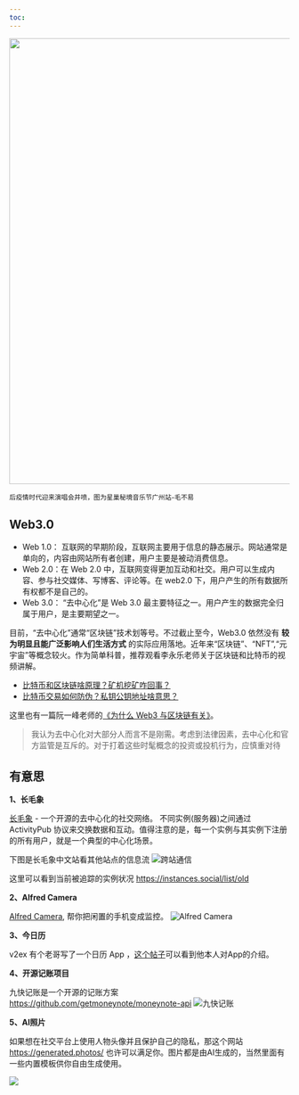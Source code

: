 ```yaml
---
toc:
---
```


<img src="https://t-qiniu.linkroutes.com/uPic/9XBuH1_2YC6mY.jpg" width="800" />

<small>后疫情时代迎来演唱会井喷，图为星巢秘境音乐节广州站-毛不易</small>

## Web3.0

- Web 1.0： 互联网的早期阶段，互联网主要用于信息的静态展示。网站通常是单向的，内容由网站所有者创建，用户主要是被动消费信息。
- Web 2.0：在 Web 2.0 中，互联网变得更加互动和社交。用户可以生成内容、参与社交媒体、写博客、评论等。在 web2.0 下，用户产生的所有数据所有权都不是自己的。
- Web 3.0： “去中心化”是 Web 3.0 最主要特征之一。用户产生的数据完全归属于用户，是主要期望之一。

目前，“去中心化”通常“区块链”技术划等号。不过截止至今，Web3.0 依然没有 **较为明显且能广泛影响人们生活方式** 的实际应用落地。近年来“区块链”、“NFT”,“元宇宙”等概念较火。作为简单科普，推荐观看李永乐老师关于区块链和比特币的视频讲解。

- [比特币和区块链啥原理？矿机挖矿咋回事？](https://www.bilibili.com/video/BV1Bb411B7dq/)
- [比特币交易如何防伪？私钥公钥地址啥意思？](https://www.bilibili.com/video/BV12b411q7ku/)

这里也有一篇阮一峰老师的[《为什么 Web3 与区块链有关》](https://www.ruanyifeng.com/blog/2021/12/web3.html)。

> 我认为去中心化对大部分人而言不是刚需。考虑到法律因素，去中心化和官方监管是互斥的。对于打着这些时髦概念的投资或投机行为，应慎重对待

## 有意思

**1、长毛象**

[长毛象](https://github.com/mastodon/mastodon) - 一个开源的去中心化的社交网络。 不同实例(服务器)之间通过 ActivityPub 协议来交换数据和互动。值得注意的是，每一个实例与其实例下注册的所有用户，就是一个典型的中心化场景。

下图是长毛象中文站看其他站点的信息流
![跨站通信](https://t-qiniu.linkroutes.com/uPic/g6uISi_109euZ.png)

这里可以看到当前被追踪的实例状况 <https://instances.social/list/old>

**2、Alfred Camera**

[Alfred Camera](https://alfred.camera/), 帮你把闲置的手机变成监控。
![Alfred Camera](https://t-qiniu.linkroutes.com/uPic/F1OriG_jPoaPG.png)

**3、今日历**

v2ex 有个老哥写了一个日历 App ，[这个帖子](https://v2ex.com/t/966033)可以看到他本人对App的介绍。


**4、开源记账项目**

九快记账是一个开源的记账方案 <https://github.com/getmoneynote/moneynote-api>
![九快记账](https://t-qiniu.linkroutes.com/uPic/ht4PNH_7aIQZ6.png)

**5、AI照片**

如果想在社交平台上使用人物头像并且保护自己的隐私，那这个网站 https://generated.photos/ 也许可以满足你。图片都是由AI生成的，当然里面有一些内置模板供你自由生成使用。

![](https://t-qiniu.linkroutes.com/uPic/fTdeoi_HqScKq.png)
